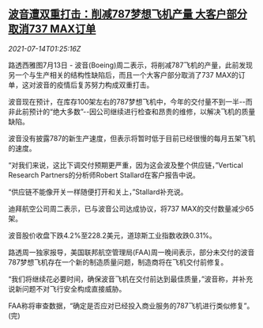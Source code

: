 <!--1626226262000-->
[波音遭双重打击：削减787梦想飞机产量 大客户部分取消737 MAX订单](https://cn.reuters.com/article/boeing-787-dreamliner737-max-0714-idCNKBS2EK03R)
------

<div><i>2021-07-14T01:25:16Z</i></div><p>路透西雅图7月13日 - 波音(Boeing)周二表示，将削减787飞机的产量，此前发现另一个与生产相关的结构性缺陷后，而且一个大客户部分取消了737 MAX的订单，这对波音的疫情后复苏努力构成双重打击。</p><p>波音现在预计，在库存100架左右的787梦想飞机中，今年的交付量不到一半--而非此前预计的“绝大多数”--因公司继续进行检查和昂贵的维修，以解决飞机的质量缺陷。</p><p>波音没有披露787的新生产速度，但表示将暂时低于目前已经很慢的每月五架飞机的速度。</p><p>“对我们来说，这比下调交付预期更严重，因为这会波及整个供应链，”Vertical Research Partners的分析师Robert Stallard在客户报告中说。</p><p>“供应链不能像开关一样随便打开和关上，”Stallard补充说。</p><p>迪拜航空公司周二表示，已与波音公司达成协议，将737 MAX的交付数量减少65架。</p><p>波音股价收盘下跌4.2%至228.2美元，道琼斯工业指数收跌0.31%。</p><p>路透周一独家报导，美国联邦航空管理局(FAA)周一晚间表示，部分未交付的波音787梦想飞机存在一个新的制造质量问题，制造商将在飞机交付前修复。</p><p>“我们将继续花必要时间，确保波音飞机在交付前达到最佳质量，”波音称，并补充说新问题不对飞行安全构成直接威胁。</p><p>FAA称将审查数据，“确定是否应对已经投入商业服务的787飞机进行类似修复”。(完)</p>
